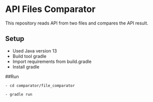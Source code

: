 # API Files Comparator

This repository reads API from two files and compares the API result.

## Setup
- Used Java version 13
- Build tool gradle
- Import requirements from build.gradle
- Install gradle

##Run
```
- cd comparator/file_comparator
```
```
- gradle run
```
